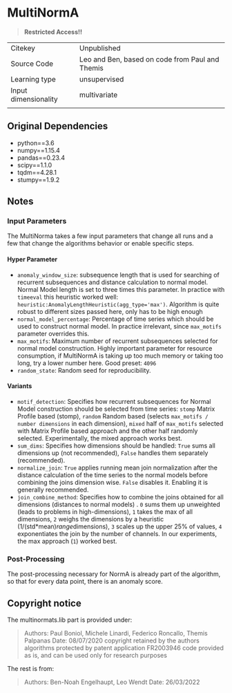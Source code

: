 # MultiNormA

> **Restricted Access!!**

|||
| :--- | :--- |
| Citekey | Unpublished |
| Source Code | Leo and Ben, based on code from Paul and Themis |
| Learning type | unsupervised |
| Input dimensionality | multivariate |
|||

## Original Dependencies

- python==3.6
- numpy==1.15.4
- pandas==0.23.4
- scipy==1.1.0
- tqdm==4.28.1
- stumpy==1.9.2

## Notes

### Input Parameters

The MultiNorma takes a few input parameters that change all runs and a few that change the algorithms behavior or enable
specific steps.

#### Hyper Parameter

- `anomaly_window_size`: subsequence length that is used for searching of recurrent subsequences and distance
  calculation to normal model. Normal Model length is set to three times this parameter. In practice with `timeeval`
  this heuristic worked well: `heuristic:AnomalyLengthHeuristic(agg_type='max')`. Algorithm is quite robust to different
  sizes passed here, only has to be high enough
- `normal_model_percentage`: Percentage of time series which should be used to construct normal model. In practice
  irrelevant, since `max_motifs` parameter overrides this.
- `max_motifs`: Maximum number of recurrent subsequences selected for normal model construction. Highly important
  parameter for resource consumption, if MultiNormA is taking up too much memory or taking too long, try a lower number
  here. Good preset: `4096`
- `random_state`: Random seed for reproducibility.

#### Variants

- `motif_detection`: Specifies how recurrent subsequences for Normal Model construction should be selected from time
  series: `stomp` Matrix Profile based (stomp), `random` Random based (selects `max_motifs / number dimensions` in each
  dimension), `mixed` half of `max_motifs` selected with Matrix Profile based approach and the other half randomly selected.
  Experimentally, the mixed approach works best.
- `sum_dims`: Specifies how dimensions should be handled: `True` sums all dimensions up (not recommended), `False` handles
  them separately (recommended).
- `normalize_join`: `True` applies running mean join normalization after the distance calculation of the time series to the
  normal models before combining the joins dimension wise. `False` disables it. Enabling it is generally recommended.
- `join_combine_method`: Specifies how to combine the joins obtained for all dimensions (distances to normal models)
  . `0` sums them up unweighted (leads to problems in high-dimensions), `1` takes the max of all dimensions, `2` weighs
  the dimensions by a heuristic (1/(std*mean)*range*dimensions), `3` scales up the upper 25% of values, `4`
  exponentiates the join by the number of channels. In our experiments, the max approach (`1`) worked best.

### Post-Processing

The post-processing necessary for NormA is already part of the algorithm, so that for every data point, there is an
anomaly score.

## Copyright notice

The multinormats.lib part is provided under:
> Authors: Paul Boniol, Michele Linardi, Federico Roncallo, Themis Palpanas
> Date: 08/07/2020
> copyright retained by the authors
> algorithms protected by patent application FR2003946
> code provided as is, and can be used only for research purposes

The rest is from:
> Authors: Ben-Noah Engelhaupt, Leo Wendt
> Date: 26/03/2022
